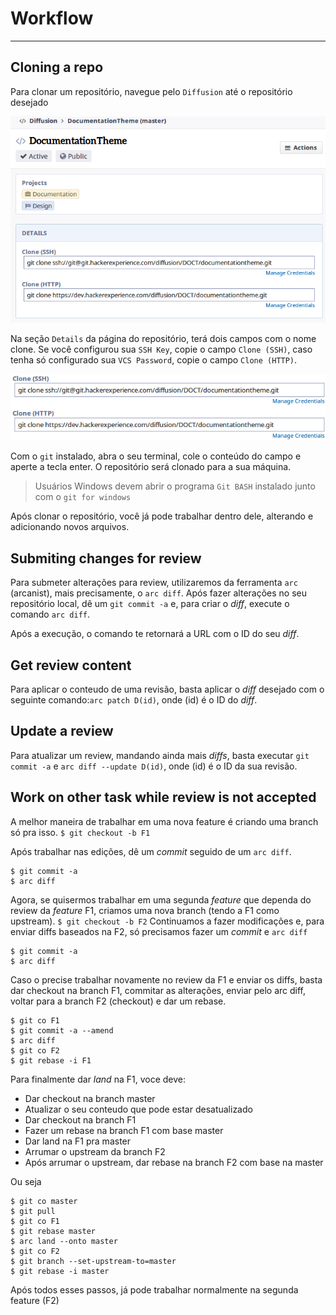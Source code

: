 # Workflow

---

## Cloning a repo
Para clonar um repositório, navegue pelo `Diffusion` até o repositório desejado

![](workflow/repo.png)

Na seção `Details` da página do repositório, terá dois campos com o nome clone.
Se você configurou sua `SSH Key`, copie o campo `Clone (SSH)`, caso tenha só
configurado sua `VCS Password`, copie o campo `Clone (HTTP)`.

![](workflow/clone_info.png)

Com o `git` instalado, abra o seu terminal, cole o conteúdo do campo e aperte a
tecla enter.
O repositório será clonado para a sua máquina.

> Usuários Windows devem abrir o programa `Git BASH` instalado junto com o
`git for windows`

Após clonar o repositório, você já pode trabalhar dentro dele, alterando e
adicionando novos arquivos.


## Submiting changes for review
Para submeter alterações para review, utilizaremos da ferramenta `arc`
(arcanist), mais precisamente, o `arc diff`.
Após fazer alterações no seu repositório local, dê um `git commit -a` e, para
criar o *diff*, execute o comando `arc diff`.

Após a execução, o comando te retornará a URL com o ID do seu *diff*.


## Get review content
Para aplicar o conteudo de uma revisão, basta aplicar o *diff* desejado com o
seguinte comando:`arc patch D(id)`, onde (id) é o ID do *diff*.


## Update a review
Para atualizar um review, mandando ainda mais *diffs*, basta executar
`git commit -a` e `arc diff --update D(id)`, onde (id) é o ID da sua revisão.


## Work on other task while review is not accepted
A melhor maneira de trabalhar em uma nova feature é criando uma branch só pra
isso.
`$ git checkout -b F1`

Após trabalhar nas edições, dê um *commit* seguido de um `arc diff`.
```
$ git commit -a
$ arc diff
```

Agora, se quisermos trabalhar em uma segunda *feature* que dependa do review da
*feature* F1, criamos uma nova branch (tendo a F1 como upstream).
`$ git checkout -b F2`
Continuamos a fazer modificações e, para enviar diffs baseados na F2, só
precisamos fazer um *commit* e `arc diff`
```
$ git commit -a
$ arc diff
```

Caso o precise trabalhar novamente no review da F1 e enviar os diffs, basta dar
checkout na branch F1, commitar as alterações, enviar pelo arc diff, voltar para
a branch F2 (checkout) e dar um rebase.
```
$ git co F1
$ git commit -a --amend
$ arc diff
$ git co F2
$ git rebase -i F1
```

Para finalmente dar *land* na F1, voce deve:
- Dar checkout na branch master
- Atualizar o seu conteudo que pode estar desatualizado
- Dar checkout na branch F1
- Fazer um rebase na branch F1 com base master
- Dar land na F1 pra master
- Arrumar o upstream da branch F2
- Após arrumar o upstream, dar rebase na branch F2 com base na master

Ou seja
```
$ git co master
$ git pull
$ git co F1
$ git rebase master
$ arc land --onto master
$ git co F2
$ git branch --set-upstream-to=master
$ git rebase -i master
```

Após todos esses passos, já pode trabalhar normalmente na segunda feature (F2)
